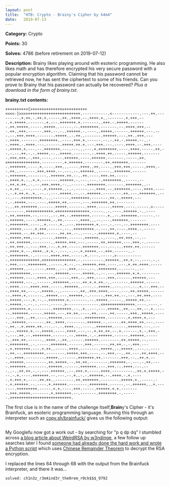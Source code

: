 ```yaml
---
layout: post
title:  "HTB: Crypto - Brainy's Cipher by k4m4"
date:   2019-07-13
---
```

**Category:** Crypto

**Points:** 30

**Solves:** 4786 (before retirement on 2019-07-12)

**Description:** Brainy likes playing around with esoteric programming. He also likes math and has therefore encrypted his very secure password with a popular encryption algorithm. Claiming that his password cannot be retrieved now, he has sent the ciphertext to some of his friends. Can you prove to Brainy that his password can actually be recovered?  _Plus a download in the form of brainy.txt_.

**brainy.txt contents:** 
```
++++++++++[>+>+++>+++++++>++++++++++<<<<-]>>>>+++++++++++++++++++++++.-----------.<------------.---.++.---------.+.++.-.++.+.-----.++..++++.--.++++.+..-------.+.+++.---.+.+++++.-------.+.---.+++++++.+.-------..+++.-.+++++.-------.++.+++++.-----.+++++..-----.--.++++++++.-------.--.++++.+++.---.++..+++.------.+++.--.-..++++++.-.----..+++++.------.++++++.---.---.--.+++.++++.-------.+++++..-.++..-------.++++++.---.++..+++.----.++++.-------.++++++++..----.+++.+.------.--.-.++.-.+++++.--..--.++++.-.++++.---.------.+++++.++.+.---.+++.---.----.++++.--.+++.-----.+++++.+.---.--.+++++++.---.---...---.+.++++++++.----.++++.-----.++.--.-.--.++.-.-.+++++.--..+++++.-------.-.++++.++.-----.++++++.--------.+++.+++.-.+++.----.----.++++++.----.++++++.-------.-----.>+.<++++++++++++++.---------.+.++++++.--------.++.+++++++.--------.+++++++.----.+.----.+++...----.++++..++.----..+++.+++.-----.++++.--.++..-------.+++.++++.--.---.--.++++++..-----..+++++++.-------.+++++++.--------..++++++.++.--..++.----.+++.++.------.++++.+.-..+.+.-------.++++++.-.---.---.-.++++++++..-----.---.++.+.++..-.--.+++.++++.--..------.++++++++.-------.+++++++..---.+.++..---.----.+.++++++..-.-.-----.--.++++.--.+++++++.----.++++.-----.-.+.++.+..+..--.-.---.+++++.--.--.++++++.--------.++.---.+++++++..----.---.+++++++++.-...-------.++++++++.-------.++.-.+++++.----.-.+++++.---.----.+++++.++.-----.---.+++++++.++.---------...++.+++++++.------.+++++.-------.++++.-----.+++++.----.-----.>-------------.++++++++++++.<++++++++++++++.-----..-.----.++++++.-..-----.++.++++++.--.----..--.++.-.++++++++.------.+..--.+++++++.------.---.++++++.----.++++++.-.++.------.++++...--.---.+++++++.--------.++++++++.----..+.----.+..---.++++++++.+.---.-.---.--.++++++++.-----.+++++.----.+.+++.------.--..+++++++++.-.---.++.----.++++.-.------.+++++.--.++.+++.-----.++.++.--..----.-.+++++++.+.----.---.+++++.+++.---.-----.+++++.------.++++++.-.----..++.+++.--.---.++.++++++.--------..+++++.+++.---.-----.++.++++++.---.+++.-.-------.++.+++.-.---.+++.---.+.++.-----.+++++++.---.--.-..++++.++.-------.++++.+.--.++++..+.+.-.---.-.--.+.+++++.--.+++.------..--.++++++++.-.------.++++.+++.-----.+.----.-----.>------------.+++++++++++++.<++++++++++++++.-.---------.++++++..++.+.--.----.-.--.+++.---.++++++++..-----.+.--.--.++++++.+++.----.---.+.++.++++.------.++++++..--.----.++++..---.+++.----.--..++++++++.-.-----..---.+++++++++.---------.++++++.----.+++++.-.--.---.++++++.+.+.---------.++++++.----.++++.+++.-----.+++.--.+++.----.+++.------.++++++.----.++++++.---..------.+++++++.----.++.+.+.++.-..-------.++++++.-------.++++.---.++++.+++.-----.++++++..----.-.+++++..---.---.-..+.--.+++.---.++++.++.---.-.+++++.-..-------.++..+++.++++.----.---.++.+++++.--------.++++.+.------..+++++.---.++++++.-.------.+++.++.--.---.++.+++.-----.+++++.---.+.--.-.+++++++.+.-------.--.+++++.-----..+++++.++.---.+++++.-.--.-.----.-----.>--------------.<++++++++++++++.----.----.--.+++++++.+.--------.++++++++.--..+..---.---.+++++..++.--.++.--.+.------.+++++++.-----.+++++.---.++.++.----.++.----.++.-----.+++..+++++.-----.--.+++...++.----.++++++.--------.+++++++++.--------.+.++++.+.----..++++++.-------.++..++++.--------.++++++.-.-----.++.++++.++.---.-----.++.-.+.++++.++.---.--.-.++++.-..----..+++++++.-----.++++++.---.----.--.+++++.+.--.+++++.----.++++.---.--.+.++.++.--.+.------.+.-.+++.--.---.++.--.++++++++.------.--.+++++.-.-.++++++.------.++++++.------..+++.++.------..++++.-.++..-----.++++++.--------.++.+++++.--.-----.++++++++..-.-----.+++++++.------.+++.------.++.++.-.-.+++.----.+.+++++++.---.+.++..-----.++++.--------.+++++..-.+++++..---.-.-----.++.--.+++++++++.--------.+++++.+++.----.--.+++.--..++.---.++.++++.---.-.++++.--------.+++++..------.+++++++.++.-------.+++.--..++.+.---.++++++.---------.++.+++++.--.++.++.--------.+++++++.-.---.-.++.----.+++++++.--------.++++++.------.+++++++.---.+++.--.++++.---.---..-..++.++.-.-.---.++++++..--.+++.+.----.++++.---------..++.+.+++++.---.-.+.----.+++++++.--.---.--.+..-.-.++++++.--.++++.-.+.-----.+.+++.+.----.++.++..--------.++.+++++++.--------.+++++.+..-----.--.+.++++++.--.----.+.++++++.--------.++++++++.------.--.++++++...+.-------.+++++++++.-----.+.+.----.+++.-----.++++++.+.+.--------.+++.+++++.-------.+.+++++++.--.-------.++++++++.-.------.>++++++++++++++++++++++++++.
```

The first clue is in the name of the challenge itself,**Brain**y's Cipher - it's Brainfuck, an esoteric programming language. Running this through an interpreter such as [copy.sh/brainfuck/](https://copy.sh/brainfuck/) gives us the following output:

```{p:7901324502264899236349230781143813838831920474669364339844939631481665770635584819958931021644265960578585153616742963330195946431321644921572803658406281,q:12802918451444044622583757703752066118180068668479378778928741088302355425977192996799623998720429594346778865275391307730988819243843851683079000293815051,dp:5540655028622021934429306287937775291955623308965208384582009857376053583575510784169616065113641391169613969813652523507421157045377898542386933198269451,dq:9066897320308834206952359399737747311983309062764178906269475847173966073567988170415839954996322314157438770225952491560052871464136163421892050057498651,c:62078086677416686867183857957350338314446280912673392448065026850212685326551183962056495964579782325302082054393933682265772802750887293602432512967994805549965020916953644635965916607925335639027579187435180607475963322465417758959002385451863122106487834784688029167720175128082066670945625067803812970871}
```

My Googlefu now got a work out - by searching for "p q dp dq" I stumbled across [a blog article about WeirdRSA by w3ndinge](https://www.rootnetsec.com/picoctf-weird-rsa/), a few follow up searches later I found [someone had already done the hard work and wrote a Python script](https://github.com/zionspike/ctf-writeup/blob/master/Crypto/%5BpicoCTF%202017%5D%20-%20Weird%20RSA%20-%2090/kapifiles/solve.py) which uses [Chinese Remainder Theorem](https://en.wikipedia.org/wiki/RSA_(cryptosystem)#Using_the_Chinese_remainder_algorithm) to decrypt the RSA encryption.

I replaced the lines 64 through 68 with the output from the Brainfuck interpreter, and there it was...

`solved: ch1n3z_r3m4ind3r_the0rem_r0ck$$$_9792`
